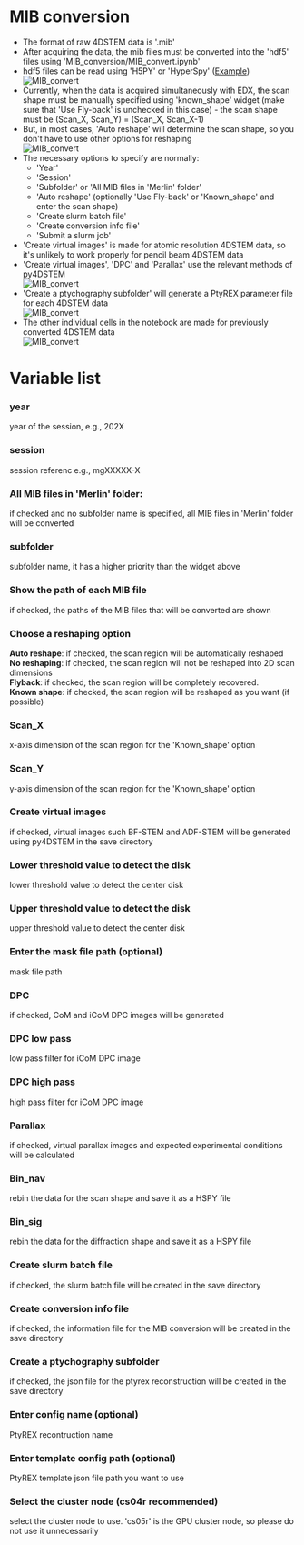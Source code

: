 # MIB conversion
- The format of raw 4DSTEM data is '.mib'
- After acquiring the data, the mib files must be converted into the 'hdf5' files using 'MIB_conversion/MIB_convert.ipynb'
- hdf5 files can be read using 'H5PY' or 'HyperSpy' ([Example](https://github.com/jinseuk56/User-Notebooks/blob/master/ePSIC_Standard_Notebooks/automatic_Au_xgrating_calibration/au_xgrating_cal_submit.ipynb))  
![MIB_convert](img/mib_conversion.png)
- Currently, when the data is acquired simultaneously with EDX, the scan shape must be manually specified using 'known_shape' widget (make sure that 'Use Fly-back' is unchecked in this case) - the scan shape must be (Scan_X, Scan_Y) = (Scan_X, Scan_X-1)
- But, in most cases, 'Auto reshape' will determine the scan shape, so you don't have to use other options for reshaping  
![MIB_convert](img/known_shape.png)
- The necessary options to specify are normally:  
    - 'Year'
    - 'Session'
    - 'Subfolder' or 'All MIB files in 'Merlin' folder'
    - 'Auto reshape' (optionally 'Use Fly-back' or 'Known_shape' and enter the scan shape)
    - 'Create slurm batch file'
    - 'Create conversion info file'
    - 'Submit a slurm job'
- 'Create virtual images' is made for atomic resolution 4DSTEM data, so it's unlikely to work properly for pencil beam 4DSTEM data  
- 'Create virtual images', 'DPC' and 'Parallax' use the relevant methods of py4DSTEM  
![MIB_convert](img/mib_virtual.png)
- 'Create a ptychography subfolder' will generate a PtyREX parameter file for each 4DSTEM data  
![MIB_convert](img/mib_ptyrex.png)
- The other individual cells in the notebook are made for previously converted 4DSTEM data  
![MIB_convert](img/mib_other_cells.png)


# Variable list
### year 
year of the session, e.g., 202X  
### session
session referenc e.g., mgXXXXX-X
### All MIB files in 'Merlin' folder:
if checked and no subfolder name is specified, all MIB files in 'Merlin' folder will be converted
### subfolder
subfolder name, it has a higher priority than the widget above
### Show the path of each MIB file
if checked, the paths of the MIB files that will be converted are shown
### Choose a reshaping option
__Auto reshape__: if checked, the scan region will be automatically reshaped  
__No reshaping__: if checked, the scan region will not be reshaped into 2D scan dimensions  
__Flyback__: if checked, the scan region will be completely recovered.  
__Known shape__: if checked, the scan region will be reshaped as you want (if possible)
### Scan_X
x-axis dimension of the scan region for the 'Known_shape' option
### Scan_Y
y-axis dimension of the scan region for the 'Known_shape' option
### Create virtual images
if checked, virtual images such BF-STEM and ADF-STEM will be generated using py4DSTEM in the save directory    
### Lower threshold value to detect the disk
lower threshold value to detect the center disk
### Upper threshold value to detect the disk
upper threshold value to detect the center disk   
### Enter the mask file path (optional)
mask file path
### DPC
if checked, CoM and iCoM DPC images will be generated
### DPC low pass
low pass filter for iCoM DPC image
### DPC high pass
high pass filter for iCoM DPC image
### Parallax
if checked, virtual parallax images and expected experimental conditions will be calculated
### Bin_nav
rebin the data for the scan shape and save it as a HSPY file
### Bin_sig
rebin the data for the diffraction shape and save it as a HSPY file
### Create slurm batch file
if checked, the slurm batch file will be created in the save directory
### Create conversion info file
if checked, the information file for the MIB conversion will be created in the save directory
### Create a ptychography subfolder
if checked, the json file for the ptyrex reconstruction will be created in the save directory
### Enter config name (optional)
PtyREX recontruction name
### Enter template config path (optional)
PtyREX template json file path you want to use
### Select the cluster node (cs04r recommended)
select the cluster node to use. 'cs05r' is the GPU cluster node, so please do not use it unnecessarily
